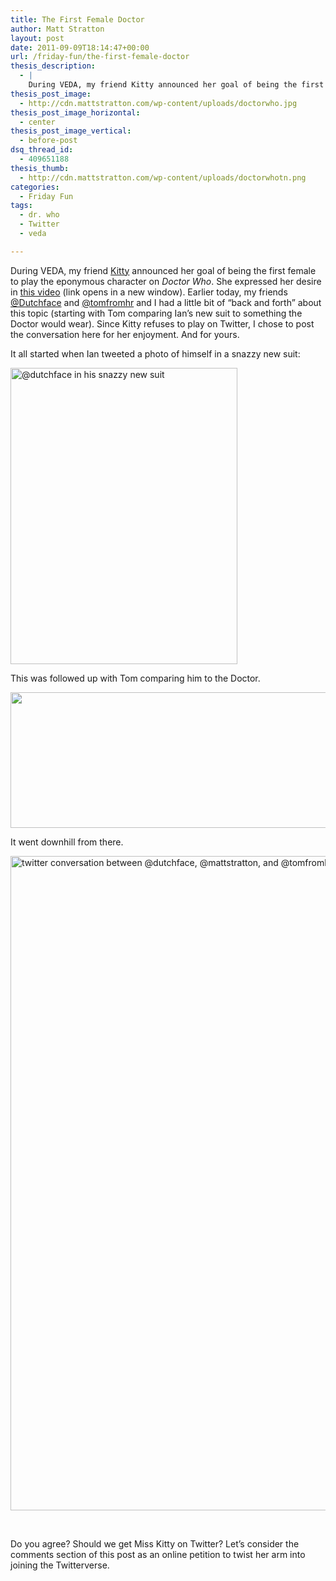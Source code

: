 ```yaml
---
title: The First Female Doctor
author: Matt Stratton
layout: post
date: 2011-09-09T18:14:47+00:00
url: /friday-fun/the-first-female-doctor
thesis_description:
  - |
    During VEDA, my friend Kitty announced her goal of being the first female to play the eponymous character on Dr. Who. She expressed her desire in this video (link opens in a new window). Earlier today, my friends @Dutchface and @tomfromhr and I had a little bit of "back and forth" about this topic (starting with Tom comparing Ian's new suit to something the Doctor would wear). Since Kitty refuses to play on Twitter, I chose to post the conversation here for her enjoyment. And for yours.
thesis_post_image:
  - http://cdn.mattstratton.com/wp-content/uploads/doctorwho.jpg
thesis_post_image_horizontal:
  - center
thesis_post_image_vertical:
  - before-post
dsq_thread_id:
  - 409651188
thesis_thumb:
  - http://cdn.mattstratton.com/wp-content/uploads/doctorwhotn.png
categories:
  - Friday Fun
tags:
  - dr. who
  - Twitter
  - veda

---
```

During VEDA, my friend <a href="http://dailykitty.blogspot.com/" target="_blank">Kitty</a> announced her goal of being the first female to play the eponymous character on _Doctor Who_. She expressed her desire in <a href="http://youtu.be/qMQ7CM49A-c?hd=1&t=31s" target="_blank">this video</a> (link opens in a new window). Earlier today, my friends <a href="http://www.twitter.com/Dutchface" target="_blank">@Dutchface</a> and <a href="http://www.twitter.com/tomfromhr" target="_blank">@tomfromhr</a> and I had a little bit of &#8220;back and forth&#8221; about this topic (starting with Tom comparing Ian&#8217;s new suit to something the Doctor would wear). Since Kitty refuses to play on Twitter, I chose to post the conversation here for her enjoyment. And for yours.

It all started when Ian tweeted a photo of himself in a snazzy new suit:

[<img class="alignnone size-full wp-image-6709" title="1" src="/wp-content/uploads/1.png" alt="@dutchface in his snazzy new suit" width="363" height="474" srcset="/wp-content/uploads/1.png 518w, /wp-content/uploads/1-229x300.png 229w" sizes="(max-width: 363px) 100vw, 363px" />][1]

This was followed up with Tom comparing him to the Doctor.

[<img class="alignnone size-full wp-image-6710" title="2" src="/wp-content/uploads/2.png" alt="" width="549" height="217" srcset="/wp-content/uploads/2.png 549w, /wp-content/uploads/2-300x118.png 300w" sizes="(max-width: 549px) 100vw, 549px" />][2]

It went downhill from there.

[<img class="alignnone size-full wp-image-6711" title="3" src="/wp-content/uploads/3.png" alt="twitter conversation between @dutchface, @mattstratton, and @tomfromhr" width="520" height="1047" srcset="/wp-content/uploads/3.png 520w, /wp-content/uploads/3-508x1024.png 508w" sizes="(max-width: 520px) 100vw, 520px" />][3]

&nbsp;

Do you agree? Should we get Miss Kitty on Twitter? Let&#8217;s consider the comments section of this post as an online petition to twist her arm into joining the Twitterverse.

 [1]: /wp-content/uploads/1.png
 [2]: /wp-content/uploads/2.png
 [3]: /wp-content/uploads/3.png